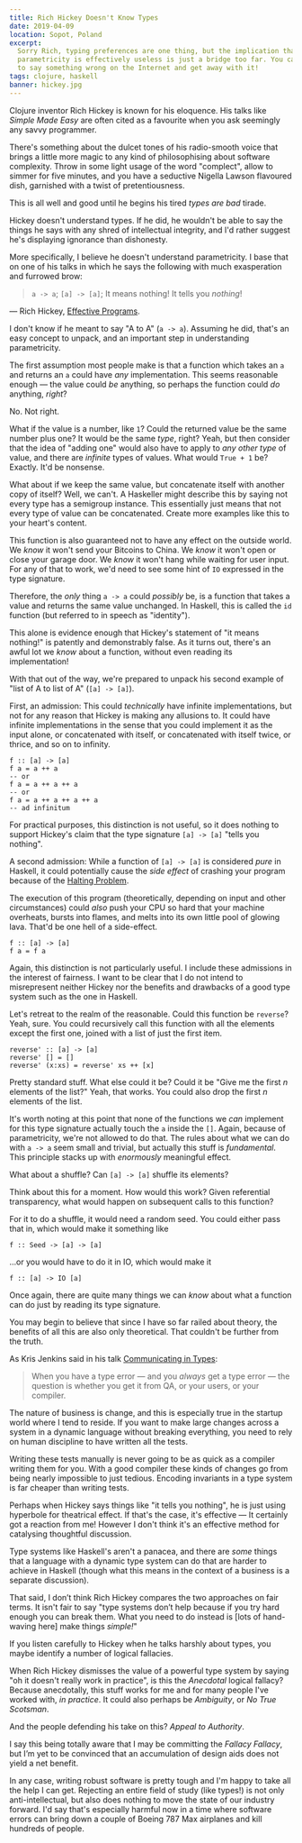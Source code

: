 ```yaml
---
title: Rich Hickey Doesn't Know Types
date: 2019-04-09
location: Sopot, Poland
excerpt:
  Sorry Rich, typing preferences are one thing, but the implication that
  parametricity is effectively useless is just a bridge too far. You can't expect
  to say something wrong on the Internet and get away with it!
tags: clojure, haskell
banner: hickey.jpg
---
```


Clojure inventor Rich Hickey is known for his eloquence. His talks like _Simple
Made Easy_ are often cited as a favourite when you ask seemingly any savvy
programmer.

There's something about the dulcet tones of his radio-smooth voice that brings
a little more magic to any kind of philosophising about software complexity.
Throw in some light usage of the word "complect", allow to simmer for five
minutes, and you have a seductive Nigella Lawson flavoured dish, garnished with
a twist of pretentiousness.

This is all well and good until he begins his tired _types are bad_ tirade.

Hickey doesn't understand types. If he did, he wouldn't be able to say the
things he says with any shred of intellectual integrity, and I'd rather suggest
he's displaying ignorance than dishonesty.

More specifically, I believe he doesn't understand parametricity. I base that
on one of his talks in which he says the following with much exasperation and
furrowed brow:

> `a -> a`; `[a] -> [a]`; It means nothing! It tells you *nothing*!

 — Rich Hickey, [Effective Programs][effective_programs].

I don't know if he meant to say "A to A" (`a -> a`). Assuming he did, that's an
easy concept to unpack, and an important step in understanding parametricity.

The first assumption most people make is that a function which takes an `a` and
returns an `a` could have _any_ implementation. This seems reasonable enough —
the value could _be_ anything, so perhaps the function could _do_ anything,
_right_?

No. Not right.

What if the value is a number, like `1`? Could the returned value be the same
number plus one? It would be the same _type_, right? Yeah, but then consider
that the idea of "adding one" would also have to apply to _any other type_ of
value, and there are _infinite_ types of values. What would `True + 1` be?
Exactly. It'd be nonsense.

What about if we keep the same value, but concatenate itself with another copy
of itself? Well, we can't. A Haskeller might describe this by saying not every
type has a semigroup instance. This essentially just means that not every type
of value can be concatenated. Create more examples like this to your heart's
content.

This function is also guaranteed not to have any effect on the outside world.
We _know_ it won't send your Bitcoins to China. We _know_ it won't open or
close your garage door. We _know_ it won't hang while waiting for user input.
For any of that to work, we'd need to see some hint of `IO` expressed in the
type signature.

Therefore, the _only_ thing `a -> a` could _possibly_ be, is a function that
takes a value and returns the same value unchanged. In Haskell, this is called
the `id` function (but referred to in speech as "identity").

This alone is evidence enough that Hickey's statement of "it means nothing!" is
patently and demonstrably false. As it turns out, there's an awful lot we
_know_ about a function, without even reading its implementation!

With that out of the way, we're prepared to unpack his second example of "list
of A to list of A" (`[a] -> [a]`).

First, an admission: This could _technically_ have infinite implementations,
but not for any reason that Hickey is making any allusions to. It could have
infinite implementations in the sense that you could implement it as the input
alone, or concatenated with itself, or concatenated with itself twice, or
thrice, and so on to infinity.

```
f :: [a] -> [a]
f a = a ++ a
-- or
f a = a ++ a ++ a
-- or
f a = a ++ a ++ a ++ a
-- ad infinitum
```

For practical purposes, this distinction is not useful, so it does nothing to
support Hickey's claim that the type signature `[a] -> [a]` "tells you
nothing".

A second admission: While a function of `[a] -> [a]` is considered _pure_ in
Haskell, it could potentially cause the _side effect_ of crashing your program
because of the [Halting Problem][halting_problem].

The execution of this program (theoretically, depending on input and other
circumstances) could _also_ push your CPU so hard that your machine overheats,
bursts into flames, and melts into its own little pool of glowing lava. That'd
be one hell of a side-effect.

```
f :: [a] -> [a]
f a = f a
```

Again, this distinction is not particularly useful. I include these admissions
in the interest of fairness. I want to be clear that I do not intend to
misrepresent neither Hickey nor the benefits and drawbacks of a good type
system such as the one in Haskell.

Let's retreat to the realm of the reasonable. Could this function be `reverse`?
Yeah, sure. You could recursively call this function with all the elements
except the first one, joined with a list of just the first item.

```
reverse' :: [a] -> [a]
reverse' [] = []
reverse' (x:xs) = reverse' xs ++ [x]
```

Pretty standard stuff. What else could it be? Could it be "Give me the first
_n_ elements of the list?" Yeah, that works. You could also drop the first _n_
elements of the list.

It's worth noting at this point that none of the functions we _can_ implement
for this type signature actually touch the `a` inside the `[]`. Again, because
of parametricity, we're not allowed to do that. The rules about what we can do
with `a -> a` seem small and trivial, but actually this stuff is _fundamental_.
This principle stacks up with _enormously_ meaningful effect.

What about a shuffle? Can `[a] -> [a]` shuffle its elements?

Think about this for a moment. How would this work? Given referential
transparency, what would happen on subsequent calls to this function?

For it to do a shuffle, it would need a random seed. You could either pass that
in, which would make it something like

```
f :: Seed -> [a] -> [a]
```

…or you would have to do it in IO, which would make it

```
f :: [a] -> IO [a]
```

Once again, there are quite many things we can _know_ about what a function can
do just by reading its type signature.

You may begin to believe that since I have so far railed about theory, the
benefits of all this are also only theoretical. That couldn't be further from
the truth.

As Kris Jenkins said in his talk [Communicating in Types][communicating_in_types]:

> When you have a type error — and you _always_ get a type error — the question
> is whether you get it from QA, or your users, or your compiler.

The nature of business is change, and this is especially true in the startup
world where I tend to reside. If you want to make large changes across a system
in a dynamic language without breaking everything, you need to rely on human
discipline to have written all the tests.

Writing these tests manually is never going to be as quick as a compiler
writing them for you. With a good compiler these kinds of changes go from being
nearly impossible to just tedious. Encoding invariants in a type system is far
cheaper than writing tests.

Perhaps when Hickey says things like "it tells you nothing", he is just using
hyperbole for theatrical effect. If that's the case, it's effective — It
certainly got a reaction from me! However I don't think it's an effective
method for catalysing thoughtful discussion.

Type systems like Haskell's aren't a panacea, and there are _some_ things that
a language with a dynamic type system can do that are harder to achieve in
Haskell (though what this means in the context of a business is a separate
discussion).

That said, I don’t think Rich Hickey compares the two approaches on fair terms.
It isn't fair to say "type systems don’t help because if you try hard enough
you can break them. What you need to do instead is [lots of hand-waving here]
make things _simple!_"

If you listen carefully to Hickey when he talks harshly about types, you maybe
identify a number of logical fallacies.

When Rich Hickey dismisses the value of a powerful type system by saying "oh it
doesn't really work in practice", is this the _Anecdotal_ logical fallacy?
Because anecdotally, this stuff works for me and for many people I've worked
with, _in practice_. It could also perhaps be _Ambiguity_, or _No True
Scotsman_.

And the people defending his take on this? _Appeal to Authority_.

I say this being totally aware that I may be committing the _Fallacy Fallacy_,
but I’m yet to be convinced that an accumulation of design aids does not yield
a net benefit.

In any case, writing robust software is pretty tough and I'm happy to take all
the help I can get. Rejecting an entire field of study (like types!) is not
only anti-intellectual, but also does nothing to move the state of our industry
forward. I'd say that's especially harmful now in a time where software errors
can bring down a couple of Boeing 787 Max airplanes and kill hundreds of
people.

[effective_programs]: https://youtu.be/2V1FtfBDsLU?t=4020
[halting_problem]: https://en.wikipedia.org/wiki/Halting_problem
[communicating_in_types]: https://vimeo.com/302682323
